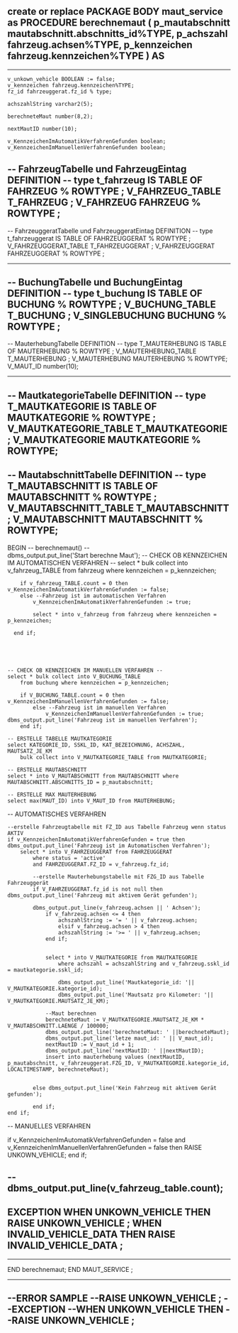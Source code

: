 create or replace PACKAGE BODY maut_service as PROCEDURE berechnemaut (
p_mautabschnitt  mautabschnitt.abschnitts_id%TYPE,
p_achszahl       fahrzeug.achsen%TYPE,
p_kennzeichen    fahrzeug.kennzeichen%TYPE
) AS
-----------------------------------------------------------------------------
-----------------------------------------------------------------------------

    v_unkown_vehicle BOOLEAN := false;
    v_kennzeichen fahrzeug.kennzeichen%TYPE;
    fz_id fahrzeuggerat.fz_id % type;
    
    achszahlString varchar2(5);
    
    berechneteMaut number(8,2);
    
    nextMautID number(10);
    
    v_KennzeichenImAutomatikVerfahrenGefunden boolean;
    v_KennzeichenImManuellenVerfahrenGefunden boolean;

-- FahrzeugTabelle und FahrzeugEintag DEFINITION --
type t_fahrzeug IS TABLE OF FAHRZEUG % ROWTYPE ;
V_FAHRZEUG_TABLE T_FAHRZEUG ;
V_FAHRZEUG FAHRZEUG % ROWTYPE ;
---------------------------------------------------

-- FahrzeuggeratTabelle und FahrzeuggeratEintag DEFINITION --
type t_fahrzeuggerat IS TABLE OF FAHRZEUGGERAT % ROWTYPE ;
V_FAHRZEUGGERAT_TABLE T_FAHRZEUGGERAT ;
V_FAHRZEUGGERAT FAHRZEUGGERAT % ROWTYPE ;
    
---------------------------------------------------

-- BuchungTabelle und BuchungEintag DEFINITION --
type t_buchung IS TABLE OF BUCHUNG % ROWTYPE ;
V_BUCHUNG_TABLE T_BUCHUNG ;
V_SINGLEBUCHUNG BUCHUNG % ROWTYPE ;
---------------------------------------------------

-- MauterhebungTabelle DEFINITION --
type T_MAUTERHEBUNG IS TABLE OF MAUTERHEBUNG % ROWTYPE ;
V_MAUTERHEBUNG_TABLE T_MAUTERHEBUNG ;
V_MAUTERHEBUNG MAUTERHEBUNG % ROWTYPE;
V_MAUT_ID number(10);
    
---------------------------------------------------

-- MautkategorieTabelle DEFINITION --
type T_MAUTKATEGORIE IS TABLE OF MAUTKATEGORIE % ROWTYPE ;
V_MAUTKATEGORIE_TABLE T_MAUTKATEGORIE ;
V_MAUTKATEGORIE MAUTKATEGORIE % ROWTYPE;
---------------------------------------------------

-- MautabschnittTabelle DEFINITION --
type T_MAUTABSCHNITT IS TABLE OF MAUTABSCHNITT % ROWTYPE ;
V_MAUTABSCHNITT_TABLE T_MAUTABSCHNITT ;
V_MAUTABSCHNITT MAUTABSCHNITT % ROWTYPE;
---------------------------------------------------


BEGIN -- berechnemaut() --   
dbms_output.put_line('Start berechne Maut');
-- CHECK OB KENNZEICHEN IM AUTOMATISCHEN VERFAHREN --
select * bulk collect into v_fahrzeug_TABLE
from fahrzeug where kennzeichen = p_kennzeichen;

        if v_fahrzeug_TABLE.count = 0 then v_KennzeichenImAutomatikVerfahrenGefunden := false; 
        else --Fahrzeug ist im automatischen Verfahren
            v_KennzeichenImAutomatikVerfahrenGefunden := true; 
            
            select * into v_fahrzeug from fahrzeug where kennzeichen = p_kennzeichen; 

      end if;
        
    
         
        

    -- CHECK OB KENNZEICHEN IM MANUELLEN VERFAHREN --
    select * bulk collect into V_BUCHUNG_TABLE
        from buchung where kennzeichen = p_kennzeichen;
        
        if V_BUCHUNG_TABLE.count = 0 then v_KennzeichenImManuellenVerfahrenGefunden := false;
            else --Fahrzeug ist im manuellen Verfahren
                v_KennzeichenImManuellenVerfahrenGefunden := true; dbms_output.put_line('Fahrzeug ist im manuellen Verfahren');
        end if;
    
    -- ERSTELLE TABELLE MAUTKATEGORIE
    select KATEGORIE_ID, SSKL_ID, KAT_BEZEICHNUNG, ACHSZAHL, MAUTSATZ_JE_KM
        bulk collect into V_MAUTKATEGORIE_TABLE from MAUTKATEGORIE;
        
    -- ERSTELLE MAUTABSCHNITT
    select * into V_MAUTABSCHNITT from MAUTABSCHNITT where MAUTABSCHNITT.ABSCHNITTS_ID = p_mautabschnitt;
    
    -- ERSTELLE MAX MAUTERHEBUNG
    select max(MAUT_ID) into V_MAUT_ID from MAUTERHEBUNG;

-- AUTOMATISCHES VERFAHREN

    --erstelle Fahrzeugtabelle mit FZ_ID aus Tabelle Fahrzeug wenn status AKTIV
    if v_KennzeichenImAutomatikVerfahrenGefunden = true then dbms_output.put_line('Fahrzeug ist im Automatischen Verfahren');
        select * into V_FAHRZEUGGERAT from FAHRZEUGGERAT 
            where status = 'active' 
            and FAHRZEUGGERAT.FZ_ID = v_fahrzeug.fz_id;  
            
            --erstelle Mauterhebungstabelle mit FZG_ID aus Tabelle Fahrzeuggerät
            if V_FAHRZEUGGERAT.fz_id is not null then dbms_output.put_line('Fahrzeug mit aktivem Gerät gefunden');
            
            dbms_output.put_line(v_fahrzeug.achsen || ' Achsen');
                if v_fahrzeug.achsen <= 4 then
                    achszahlString := '= ' || v_fahrzeug.achsen;
                    elsif v_fahrzeug.achsen > 4 then
                    achszahlString := '>= ' || v_fahrzeug.achsen;
                end if;
                    
                
                select * into V_MAUTKATEGORIE from MAUTKATEGORIE
                    where achszahl = achszahlString and v_fahrzeug.sskl_id = mautkategorie.sskl_id;
                    
                    dbms_output.put_line('Mautkategorie_id: '|| V_MAUTKATEGORIE.kategorie_id);
                    dbms_output.put_line('Mautsatz pro Kilometer: '|| V_MAUTKATEGORIE.MAUTSATZ_JE_KM);
               
                --Maut berechnen
                berechneteMaut := V_MAUTKATEGORIE.MAUTSATZ_JE_KM * V_MAUTABSCHNITT.LAENGE / 100000;
                dbms_output.put_line('berechneteMaut: ' ||berechneteMaut);
                dbms_output.put_line('letze maut_id: ' || V_maut_id);
                nextMautID := V_maut_id + 1;
                dbms_output.put_line('nextMautID: ' ||nextMautID);
                insert into mauterhebung values (nextMautID, p_mautabschnitt, v_fahrzeuggerat.FZG_ID, V_MAUTKATEGORIE.kategorie_id, LOCALTIMESTAMP, berechneteMaut);
                
                
            else dbms_output.put_line('Kein Fahrzeug mit aktivem Gerät gefunden');
                    
            end if;        
    end if;


-- MANUELLES VERFAHREN







if v_KennzeichenImAutomatikVerfahrenGefunden = false and v_KennzeichenImManuellenVerfahrenGefunden = false
then
RAISE UNKOWN_VEHICLE;
end if;

--dbms_output.put_line(v_fahrzeug_table.count);
-----------------------------------------------------------------------------
EXCEPTION
WHEN UNKOWN_VEHICLE         THEN RAISE UNKOWN_VEHICLE ;
WHEN INVALID_VEHICLE_DATA   THEN RAISE INVALID_VEHICLE_DATA ;
-----------------------------------------------------------------------------
-----------------------------------------------------------------------------
END berechnemaut;
END MAUT_SERVICE ;

--------------------------------------------------------------------
--ERROR SAMPLE
--RAISE UNKOWN_VEHICLE ;
--EXCEPTION
--WHEN UNKOWN_VEHICLE THEN
--RAISE UNKOWN_VEHICLE ;
--------------------------------------------------------------------
